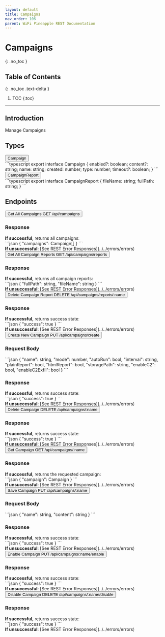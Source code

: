 ```yaml
---
layout: default
title: Campaigns
nav_order: 106
parent: WiFi Pineapple REST Documentation
---
```


<link rel="stylesheet" href="../../../../assets/css/endpoints.css">

# Campaigns
{: .no_toc }

## Table of Contents
{: .no_toc .text-delta }

1. TOC
{:toc}


---

## Introduction
Manage Campaigns

## Types
<button type="button" class="endpoint-collapsible">
<span class="api-name">Campaign</span>
</button>
<div class="endpoint-content" markdown="1">
<div class="code-block" markdown="1">
```typescript
export interface Campaign {
    enabled?: boolean;
    content?: string;
    name: string;
    created: number;
    type: number;
    timeout?: boolean;
}
```
</div>
</div>
<button type="button" class="endpoint-collapsible">
<span class="api-name">CampaignReport</span>
</button>
<div class="endpoint-content" markdown="1">
<div class="code-block" markdown="1">
```typescript
export interface CampaignReport {
    fileName: string;
    fullPath: string;
}
```
</div>
</div>

## Endpoints
<button type="button" class="endpoint-collapsible">
<span class="api-name">Get All Campaigns</span>
<span class="api-label-container">
<span class="api-rest-label api-rest-label-get">GET</span>
<span class="api-label-get">/api/campaigns</span>
</span>
</button>
<div class="endpoint-content" markdown="1">
<h3>Response</h3>
<b>If successful</b>, returns all campaigns:
<div class="code-block" markdown="1">
```json
{
    "campaigns": Campaign[]
}
```
</div>
<b>If unsuccessful</b>: [See REST Error Responses](../../errors/errors)
</div>
<button type="button" class="endpoint-collapsible">
<span class="api-name">Get All Campaign Reports</span>
<span class="api-label-container">
<span class="api-rest-label api-rest-label-get">GET</span>
<span class="api-label-get">/api/campaigns/reports</span>
</span>
</button>
<div class="endpoint-content" markdown="1">
<h3>Response</h3>
<b>If successful</b>, returns all campaign reports:
<div class="code-block" markdown="1">
```json
{
    "fullPath": string,
    "fileName": string
}
```
</div>
<b>If unsuccessful</b>: [See REST Error Responses](../../errors/errors)
</div>
<button type="button" class="endpoint-collapsible">
<span class="api-name">Delete Campaign Report</span>
<span class="api-label-container">
<span class="api-rest-label api-rest-label-delete">DELETE</span>
<span class="api-label-delete">/api/campaigns/reports/:name</span>
</span>
</button>
<div class="endpoint-content" markdown="1">
<h3>Response</h3>
<b>If successful</b>, returns success state:
<div class="code-block" markdown="1">
```json
{
    "success": true
}
```
</div>
<b>If unsuccessful</b>: [See REST Error Responses](../../errors/errors)
</div>
<button type="button" class="endpoint-collapsible">
<span class="api-name">Create New Campaign</span>
<span class="api-label-container">
<span class="api-rest-label api-rest-label-put">PUT</span>
<span class="api-label-put">/api/campaigns/create</span>
</span>
</button>
<div class="endpoint-content" markdown="1">
<h3>Request Body</h3>
<div class="code-block" markdown="1">
```json
{
    "name": string,
    "mode": number,
    "autoRun": bool,
    "interval": string,
    "plainReport": bool,
    "htmlReport": bool,
    "storagePath": string,
    "enableC2": bool,
    "enableC2Exfil": bool
}
```
</div>

<h3>Response</h3>
<b>If successful</b>, returns success state:
<div class="code-block" markdown="1">
```json
{
    "success": true
}
```
</div>
<b>If unsuccessful</b>: [See REST Error Responses](../../errors/errors)
</div>
<button type="button" class="endpoint-collapsible">
<span class="api-name">Delete Campaign</span>
<span class="api-label-container">
<span class="api-rest-label api-rest-label-delete">DELETE</span>
<span class="api-label-delete">/api/campaigns/:name</span>
</span>
</button>
<div class="endpoint-content" markdown="1">
<h3>Response</h3>
<b>If successful</b>, returns success state:
<div class="code-block" markdown="1">
```json
{
    "success": true
}
```
</div>
<b>If unsuccessful</b>: [See REST Error Responses](../../errors/errors)
</div>
<button type="button" class="endpoint-collapsible">
<span class="api-name">Get Campaign</span>
<span class="api-label-container">
<span class="api-rest-label api-rest-label-get">GET</span>
<span class="api-label-get">/api/campaigns/:name</span>
</span>
</button>
<div class="endpoint-content" markdown="1">
<h3>Response</h3>
<b>If successful</b>, returns the requested campaign:
<div class="code-block" markdown="1">
```json
{
    "campaign": Campaign
}
```
</div>
<b>If unsuccessful</b>: [See REST Error Responses](../../errors/errors)
</div>
<button type="button" class="endpoint-collapsible">
<span class="api-name">Save Campaign</span>
<span class="api-label-container">
<span class="api-rest-label api-rest-label-put">PUT</span>
<span class="api-label-put">/api/campaigns/:name</span>
</span>
</button>
<div class="endpoint-content" markdown="1">
<h3>Request Body</h3>
<div class="code-block" markdown="1">
```json
{
    "name": string,
    "content": string
}
```
</div>

<h3>Response</h3>
<b>If successful</b>, returns success state:
<div class="code-block" markdown="1">
```json
{
    "success": true
}
```
</div>
<b>If unsuccessful</b>: [See REST Error Responses](../../errors/errors)
</div>
<button type="button" class="endpoint-collapsible">
<span class="api-name">Enable Campaign</span>
<span class="api-label-container">
<span class="api-rest-label api-rest-label-put">PUT</span>
<span class="api-label-put">/api/campaigns/:name/enable</span>
</span>
</button>
<div class="endpoint-content" markdown="1">
<h3>Response</h3>
<b>If successful</b>, returns success state:
<div class="code-block" markdown="1">
```json
{
    "success": true
}
```
</div>
<b>If unsuccessful</b>: [See REST Error Responses](../../errors/errors)
</div>
<button type="button" class="endpoint-collapsible">
<span class="api-name">Disable Campaign</span>
<span class="api-label-container">
<span class="api-rest-label api-rest-label-delete">DELETE</span>
<span class="api-label-delete">/api/campaigns/:name/disable</span>
</span>
</button>
<div class="endpoint-content" markdown="1">
<h3>Response</h3>
<b>If successful</b>, returns success state:
<div class="code-block" markdown="1">
```json
{
    "success": true
}
```
</div>
<b>If unsuccessful</b>: [See REST Error Responses](../../errors/errors)
</div>


<script src="https://hak5.github.io/mk7-docs/assets/js/endpoints.js"></script>
<script>addHandlers();</script>
